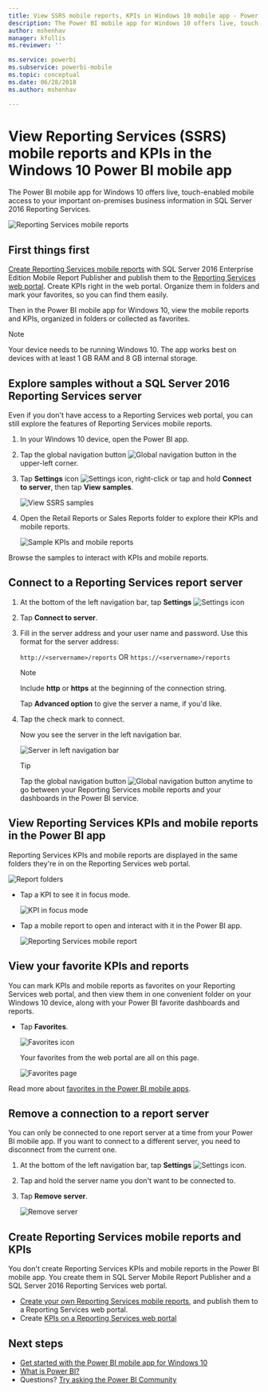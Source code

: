 ```yaml
---
title: View SSRS mobile reports, KPIs in Windows 10 mobile app - Power BI
description: The Power BI mobile app for Windows 10 offers live, touch-enabled mobile access to your important on-premises business information.
author: mshenhav
manager: kfollis
ms.reviewer: ''

ms.service: powerbi
ms.subservice: powerbi-mobile
ms.topic: conceptual
ms.date: 06/28/2018
ms.author: mshenhav

---
```

# View Reporting Services (SSRS) mobile reports and KPIs in the Windows 10 Power BI mobile app
The Power BI mobile app for Windows 10 offers live, touch-enabled mobile access to your important on-premises business information in SQL Server 2016 Reporting Services. 

![Reporting Services mobile reports](././media/mobile-app-windows-10-ssrs-kpis-mobile-reports/power-bi-ssrs-mobile-report.png)

## First things first
[Create Reporting Services mobile reports](https://msdn.microsoft.com/library/mt652547.aspx) with SQL Server 2016 Enterprise Edition Mobile Report Publisher and publish them to the [Reporting Services web portal](https://msdn.microsoft.com/library/mt637133.aspx). Create KPIs right in the web portal. Organize them in folders and mark your favorites, so you can find them easily. 

Then in the Power BI mobile app for Windows 10, view the mobile reports and KPIs, organized in folders or collected as favorites. 

> [!NOTE]
> Your device needs to be running Windows 10. The app works best on devices with at least 1 GB RAM and 8 GB internal storage.
> 
> 

## Explore samples without a SQL Server 2016 Reporting Services server
Even if you don't have access to a Reporting Services web portal, you can still explore the features of Reporting Services mobile reports.

1. In your Windows 10 device, open the Power BI app.
2. Tap the global navigation button ![Global navigation button](././media/mobile-app-windows-10-ssrs-kpis-mobile-reports/powerbi_windows10_options_icon.png) in the upper-left corner.
3. Tap **Settings** icon ![Settings icon](./././media/mobile-app-windows-10-ssrs-kpis-mobile-reports/power-bi-settings-icon.png), right-click or tap and hold **Connect to server**, then tap **View samples**.
   
   ![View SSRS samples](./media/mobile-app-windows-10-ssrs-kpis-mobile-reports/power-bi-win10-connect-ssrs-samples.png)
4. Open the Retail Reports or Sales Reports folder to explore their KPIs and mobile reports.
   
   ![Sample KPIs and mobile reports](./media/mobile-app-windows-10-ssrs-kpis-mobile-reports/power-bi-win10-ssrs-sample-kpis.png)

Browse the samples to interact with KPIs and mobile reports.

## Connect to a Reporting Services report server
1. At the bottom of the left navigation bar, tap **Settings** ![Settings icon](./././media/mobile-app-windows-10-ssrs-kpis-mobile-reports/power-bi-settings-icon.png)
2. Tap **Connect to server**.
3. Fill in the server address and your user name and password. Use this format for the server address:
   
     `http://<servername>/reports`
     OR
     `https://<servername>/reports`
   
   > [!NOTE]
   > Include **http** or **https** at the beginning of the connection string.
   > 
   > 
   
    Tap **Advanced option** to give the server a name, if you'd like.
4. Tap the check mark to connect. 
   
   Now you see the server in the left navigation bar.
   
   ![Server in left navigation bar](./media/mobile-app-windows-10-ssrs-kpis-mobile-reports/power-bi-ssrs-mobile-report-server.png)
   
   >[!TIP]
   >Tap the global navigation button ![Global navigation button](././media/mobile-app-windows-10-ssrs-kpis-mobile-reports/powerbi_windows10_options_icon.png) anytime to go between your Reporting Services mobile reports and your dashboards in the Power BI service. 
   > 

## View Reporting Services KPIs and mobile reports in the Power BI app
Reporting Services KPIs and mobile reports are displayed in the same folders they're in on the Reporting Services web portal.

![Report folders](./media/mobile-app-windows-10-ssrs-kpis-mobile-reports/power-bi-ssrs-mobile-report-folders.png)

* Tap a KPI to see it in focus mode.
  
    ![KPI in focus mode](./media/mobile-app-windows-10-ssrs-kpis-mobile-reports/power-bi-ssrs-mobile-report-kpis.png)
* Tap a mobile report to open and interact with it in the Power BI app.
  
    ![Reporting Services mobile report](././media/mobile-app-windows-10-ssrs-kpis-mobile-reports/power-bi-ssrs-mobile-report.png)

## View your favorite KPIs and reports
You can mark KPIs and mobile reports as favorites on your Reporting Services web portal, and then view them in one convenient folder on your Windows 10 device, along with your Power BI favorite dashboards and reports.

* Tap **Favorites**.
  
   ![Favorites icon](./media/mobile-app-windows-10-ssrs-kpis-mobile-reports/power-bi-ssrs-mobile-report-favorite-menu.png)
  
   Your favorites from the web portal are all on this page.
  
   ![Favorites page](./media/mobile-app-windows-10-ssrs-kpis-mobile-reports/power-bi-windows-10-ssrs-favorites.png)

Read more about [favorites in the Power BI mobile apps](mobile-apps-favorites.md).

## Remove a connection to a report server
You can only be connected to one report server at a time from your Power BI mobile app. If you want to connect to a different server, you need to disconnect from the current one.

1. At the bottom of the left navigation bar, tap **Settings** ![Settings icon](./././media/mobile-app-windows-10-ssrs-kpis-mobile-reports/power-bi-settings-icon.png).
2. Tap and hold the server name you don't want to be connected to.
3. Tap **Remove server**.
   
    ![Remove server](./media/mobile-app-windows-10-ssrs-kpis-mobile-reports/power-bi-windows-10-ssrs-remove-server-menu.png)

## Create Reporting Services mobile reports and KPIs
You don't create Reporting Services KPIs and mobile reports in the Power BI mobile app. You create them in SQL Server Mobile Report Publisher and a SQL Server 2016 Reporting Services web portal.

* [Create your own Reporting Services mobile reports](https://msdn.microsoft.com/library/mt652547.aspx), and publish them to a Reporting Services web portal.
* Create [KPIs on a Reporting Services web portal](https://msdn.microsoft.com/library/mt683632.aspx)

## Next steps
* [Get started with the Power BI mobile app for Windows 10](mobile-windows-10-phone-app-get-started.md)  
* [What is Power BI?](../../fundamentals/power-bi-overview.md)  
* Questions? [Try asking the Power BI Community](http://community.powerbi.com/)

